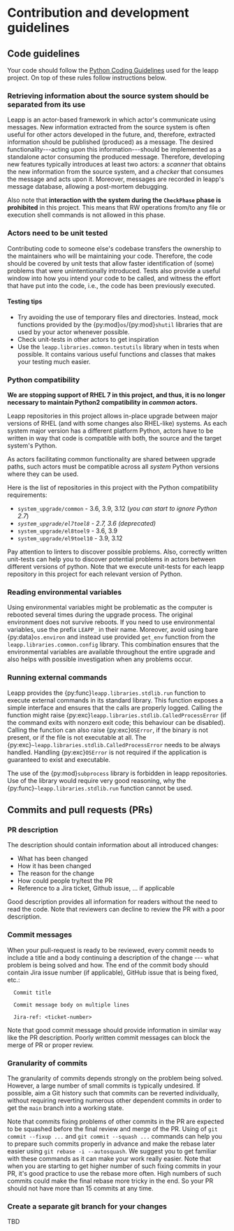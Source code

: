 # Contribution and development guidelines
## Code guidelines

Your code should follow the [Python Coding Guidelines](https://leapp.readthedocs.io/en/latest/python-coding-guidelines.html) used for the leapp project. On top of these rules follow instructions
below.

### Retrieving information about the source system should be separated from its use
Leapp is an actor-based framework in which actor's communicate using messages.
New information extracted from the source system is often useful for other
actors developed in the future, and, therefore, extracted information should be
published (produced) as a message. The desired functionality---acting upon this
information---should be implemented as a standalone actor consuming the produced message.
Therefore, developing new features typically introduces at least two actors:
a _scanner_ that obtains the new information from the source system, and a _checker_
that consumes the message and acts upon it. Moreover, messages are recorded
in leapp's message database, allowing a post-mortem debugging.

Also note that **interaction with the system during the `CheckPhase` phase is
prohibited** in this project. This means that RW operations from/to any file
or execution shell commands is not allowed in this phase.

### Actors need to be unit tested
Contributing code to someone else's codebase transfers the ownership to the
maintainers who will be maintaining your code. Therefore, the code should be
covered by unit tests that allow faster identification of (some) problems that
were unintentionally introduced. Tests also provide a useful window into how
you intend your code to be called, and witness the effort that have put into the
code, i.e., the code has been previously executed.

#### Testing tips
- Try avoiding the use of temporary files and directories. Instead, mock functions
provided by the {py:mod}`os`/{py:mod}`shutil` libraries that are used by your actor whenever possible.
- Check unit-tests in other actors to get inspiration
- Use the `leapp.libraries.common.testutils` library when in tests when possible.
  It contains various useful functions and classes that makes your testing much
  easier.

### Python compatibility
**We are stopping support of RHEL 7 in this project, and thus, it is no longer
necessary to maintain Python2 compatibility in _common_ actors.**

Leapp repositories in this project allows in-place upgrade between major versions
of RHEL (and with some changes also RHEL-like) systems. As each system major
version has a different platform Python, actors have to be written in way that
code is compatible with both, the source and the target system's Python.

As actors facilitating common functionality are shared between upgrade paths,
such actors must be compatible across all _system_ Python versions where they
can be used.

Here is the list of repositories in this project with the Python compatibility
requirements:
* `system_upgrade/common` - 3.6, 3.9, 3.12 (_you can start to ignore Python 2.7_)
* _`system_upgrade/el7toel8` - 2.7, 3.6 (deprecated)_
* `system_upgrade/el8toel9` - 3.6, 3.9
* `system_upgrade/el9toel10` - 3.9, 3.12

Pay attention to linters to discover possible problems. Also, correctly written
unit-tests can help you to discover potential problems in actors between different
versions of python. Note that we execute unit-tests for each leapp repository
in this project for each relevant version of Python.

### Reading environmental variables
Using environmental variables might be problematic as the computer is rebooted
several times during the upgrade process. The original environment does not
survive reboots. If you need to use environmental variables, use the prefix `LEAPP_`
in their name. Moreover, avoid using bare {py:data}`os.environ` and instead use provided
`get_env` function from the `leapp.libraries.common.config` library.
This combination ensures that the environmental variables are available
throughout the entire upgrade and also helps with possible investigation when
any problems occur.

### Running external commands
Leapp provides the {py:func}`leapp.libraries.stdlib.run` function to execute
external commands in its standard library. This function exposes a simple
interface and ensures that the calls are properly logged. Calling the function
might raise {py:exc}`leapp.libraries.stdlib.CalledProcessError` (if the command
exits with nonzero exit code; this behaviour can be disabled). Calling the
function can also raise {py:exc}`OSError`, if the binary is not present, or if
the file is not executable at all. The
{py:exc}`~leapp.libraries.stdlib.CalledProcessError` needs to be always
handled. Handling {py:exc}`OSError` is not required if the application is
guaranteed to exist and executable.

The use of the {py:mod}`subprocess` library is forbidden in leapp repositories.
Use of the library would require very good reasoning, why the
{py:func}`~leapp.libraries.stdlib.run` function cannot be used.

## Commits and pull requests (PRs)
### PR description
The description should contain information about all introduced changes:
* What has been changed
* How it has been changed
* The reason for the change
* How could people try/test the PR
* Reference to a Jira ticket, Github issue, ... if applicable

Good description provides all information for readers without the need to
read the code. Note that reviewers can decline to review the PR with a poor
description.

### Commit messages
When your pull-request is ready to be reviewed, every commit needs to include
a title and a body continuing a description of the change --- what problem is
being solved and how. The end of the commit body should contain Jira issue
number (if applicable), GitHub issue that is being fixed, etc.:
```
  Commit title

  Commit message body on multiple lines

  Jira-ref: <ticket-number>
```

Note that good commit message should provide information in similar way like
the PR description. Poorly written commit messages can block the merge of PR
or proper review.

### Granularity of commits
The granularity of commits depends strongly on the problem being solved. However,
a large number of small commits is typically undesired. If possible, aim a
Git history such that commits can be reverted individually, without requiring reverting
numerous other dependent commits in order to get the `main` branch into a working state.

Note that commits fixing problems of other commits in the PR are expected to be
squashed before the final review and merge of the PR. Using of `git commit --fixup ...`
and `git commit --squash ...` commands can help you to prepare such commits
properly in advance and make the rebase later easier using `git rebase -i --autosquash`.
We suggest you to get familiar with these commands as it can make your work really
easier. Note that when you are starting to get higher number of such fixing commits
in your PR, it's good practice to use the rebase more often. High numbers of such
commits could make the final rebase more tricky in the end. So your PR should not
have more than 15 commits at any time.

### Create a separate git branch for your changes
TBD


